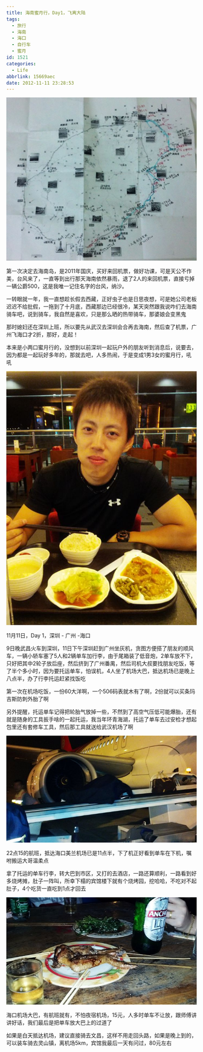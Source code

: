 ```yaml
---
title: 海南蜜月行，Day1，飞离大陆
tags:
  - 旅行
  - 海南
  - 海口
  - 自行车
  - 蜜月
id: 1521
categories:
  - Life
abbrlink: 15669aec
date: 2012-11-11 23:28:53
---
```

[![2012-11-20 22.12.42](/images/2013/01/2012-11-20-22.12.42.jpg)](/images/2013/01/2012-11-20-22.12.42.jpg)

第一次决定去海南岛，是2011年国庆，买好来回机票，做好功课，可是天公不作美，台风来了，一直等到出行那天海南依然暴雨，退了2人的来回机票，直接亏掉一辆公爵500，这是我唯一记住名字的台风，纳沙。

一转眼就一年，我一直想趁长假去西藏，正好虫子也是日思夜想，可是她公司老板迟迟不给批假，一拖到了十月底，西藏那边已经很冷，某天突然跟我说咋们去海南骑车吧，说到骑车，我自然是喜欢，只是那么晒的热带骑车，那婆娘会变黑鬼

那时媳妇还在深圳上班，所以要先从武汉去深圳会合再去海南，然后查了机票，广州飞海口才2折，那好，走起！

本来是小两口蜜月行的，没想到以前深圳一起玩户外的朋友听到消息后，说要去，因为都是一起玩好多年的，那就去吧，人多热闹，于是变成1男3女的蜜月行，吼吼
<!--more-->
[![2012-11-11 21.19.08](/images/2013/01/2012-11-11-21.19.08.jpg)](/images/2013/01/2012-11-11-21.19.08.jpg)

11月11日，Day 1，深圳 - 广州 -海口

9日晚武昌火车到深圳，11日下午深圳赶到广州坐灰机，贪图方便搭了朋友的顺风车，一辆小轿车塞了5人和2辆单车加行李，由于尾箱装了低音炮，2单车放不下，只好把其中2轮子放后座，然后挤到了广州番禺，然后司机大叔要找朋友吃饭，等了半个多小时，因为要托运单车，怕误机，4人坐了机场大巴，抵达机场已是晚上八点半，办了行李托运赶紧找饭吃

第一次在机场吃饭，一份60大洋啊，一个506码表就木有了啊，2份就可以买条玛吉斯防刺外胎了啊

另外提醒，托运单车记得把轮胎气放掉一些，不然到了高空气压低可能爆胎，还有就是随身的工具扳手啥的一起托运，我当年环青海湖，托运了单车去过安检才想起包里还有套修车工具，然后那工具就送给武汉机场了啊

[![2012-11-11 23.44.00](/images/2013/01/2012-11-11-23.44.00.jpg)](/images/2013/01/2012-11-11-23.44.00.jpg)

22点15的航班，抵达海口美兰机场已是11点半，下了机正好看到单车在下机，嘱咐搬运大哥温柔点

拿了托运的单车行李，转大巴到市区，又打的去酒店，一路还算顺利，一路看到好多烧烤摊，肚子一阵叫，所幸下榻的宾馆楼下就有个烧烤园，挖哈哈，不吃对不起肚子，4个吃货一直吃到1点才回去

[![2012-11-12 01.27.55](/images/2013/01/2012-11-12-01.27.55.jpg)](/images/2013/01/2012-11-12-01.27.55.jpg)

海口机场大巴，有航班就有，不怕夜宿机场，15元，人多时单车不让放，跟师傅讲讲好话，我们最后是把单车放大巴上的过道了

如果是白天抵达机场，建议直接骑去文昌，这样不用走回头路，如果是晚上到的，可以装车骑去灵山镇，离机场5km，宾馆我最后一天有问过，80元左右